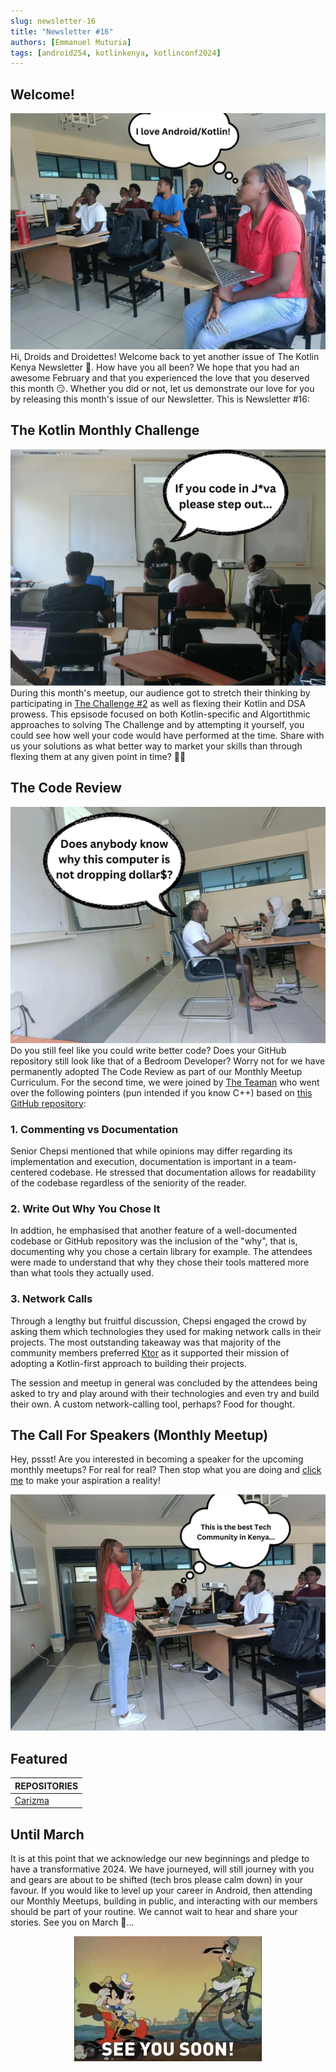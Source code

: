 ```yaml
---
slug: newsletter-16
title: "Newsletter #16"
authors: [Emmanuel Muturia]
tags: [android254, kotlinkenya, kotlinconf2024]
---
```


## Welcome!
![Alt text](../assets/The%20Android254%20&%20Kotlin%20Kenya%20Community.webp)
Hi, Droids and Droidettes! Welcome back to yet another issue of The Kotlin Kenya Newsletter 📃. How have you all been? We hope that you had an awesome February and that you experienced the love that you deserved this month 😏. Whether you did or not, let us demonstrate our love for you by releasing this month's issue of our Newsletter. This is Newsletter #16:

## The Kotlin Monthly Challenge
![Alt text](../assets/The%20Kotlin%20Monthly%20Challenge.webp)
During this month's meetup, our audience got to stretch their thinking by participating in [The Challenge #2](https://kotlinbits.vercel.app/quiz/2024/February) as well as flexing their Kotlin and DSA prowess. This epsisode focused on both Kotlin-specific and Algortithmic approaches to solving The Challenge and by attempting it yourself, you could see how well your code would have performed at the time. Share with us your solutions as what better way to market your skills than through flexing them at any given point in time? 🤷‍♂️

## The Code Review
![Alt text](../assets/The%20Code%20Review.webp)
Do you still feel like you could write better code? Does your GitHub repository still look like that of a Bedroom Developer? Worry not for we have permanently adopted The Code Review as part of our Monthly Meetup Curriculum. For the second time, we were joined by [The Teaman](https://twitter.com/chepsi_) who went over the following pointers (pun intended if you know C++) based on [this GitHub repository](https://github.com/lynnemunini/book-shelf):

### 1. Commenting vs Documentation
Senior Chepsi mentioned that while opinions may differ regarding its implementation and execution, documentation is important in a team-centered codebase. He stressed that documentation allows for readability of the codebase regardless of the seniority of the reader.

### 2. Write Out Why You Chose It
In addtion, he emphasised that another feature of a well-documented codebase or GitHub repository was the inclusion of the "why", that is, documenting why you chose a certain library for example. The attendees were made to understand that why they chose their tools mattered more than what tools they actually used.

### 3. Network Calls
Through a lengthy but fruitful discussion, Chepsi engaged the crowd by asking them which technologies they used for making network calls in their projects. The most outstanding takeaway was that majority of the community members preferred [Ktor](https://ktor.io/) as it supported their mission of adopting a Kotlin-first approach to building their projects.

The session and meetup in general was concluded by the attendees being asked to try and play around with their technologies and even try and build their own. A custom network-calling tool, perhaps? Food for thought.

## The Call For Speakers (Monthly Meetup)
Hey, pssst! Are you interested in becoming a speaker for the upcoming monthly meetups? For real for real? Then stop what you are doing and [click me](https://docs.google.com/forms/d/e/1FAIpQLSeGg2TFD2mBeH8AAKpWSBgYgBLLNNrZTo1BmNB5JGPHY7OTew/viewform) to make your aspiration a reality!


![Alt text](../assets/Hey.webp)

## Featured
|REPOSITORIES|
|:------|
|[Carizma](https://github.com/emmanuelmuturia/Carizma)|

## Until March
It is at this point that we acknowledge our new beginnings and pledge to have a transformative 2024. We have journeyed, will still journey with you and gears are about to be shifted (tech bros please calm down) in your favour. If you would like to level up your career in Android, then attending our Monthly Meetups, building in public, and interacting with our members should be part of your routine. We cannot wait to hear and share your stories. See you on March 👋...

<center>

![Alt text](../assets/See%20You%20Soon.webp)

</center>